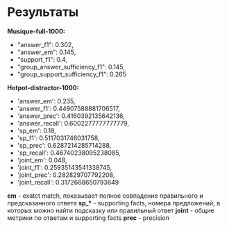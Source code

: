 # Результаты
__Musique-full-1000:__
- "answer_f1": 0.302,
- "answer_em": 0.145,
- "support_f1": 0.4,
- "group_answer_sufficiency_f1": 0.145,
- "group_support_sufficiency_f1": 0.265

__Hotpot-distractor-1000:__
- 'answer_em': 0.235,
- 'answer_f1': 0.44907588881706517,
- 'answer_prec': 0.4160392135642136,
- 'answer_recall': 0.6002277777777779,
- 'sp_em': 0.18,
- 'sp_f1': 0.5117031746031758,
- 'sp_prec': 0.6287214285714288,
- 'sp_recall': 0.46740238095238085,
- 'joint_em': 0.048,
- 'joint_f1': 0.25935143541338745,
- 'joint_prec': 0.282829707792208,
- 'joint_recall': 0.3172668650793649

__em__ - exatct match, показывает полное совпадение правильного и предсказанного ответа
__sp\_*__ - supporting facts, номера предложений, в которых можно найти подсказку или правильный ответ
__joint__ - общие метрики по ответам и supporting facts
__prec__ - precision
